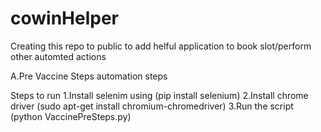 # cowinHelper
Creating this repo to public to add helful application to book slot/perform other automted actions

A.Pre Vaccine Steps automation steps

Steps to run
1.Install selenim using (pip install selenium)
2.Install chrome driver (sudo apt-get install chromium-chromedriver)
3.Run the script (python VaccinePreSteps.py)
